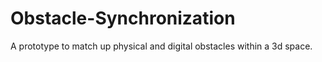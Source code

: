 # Obstacle-Synchronization
 A prototype to match up physical and digital obstacles within a 3d space.

